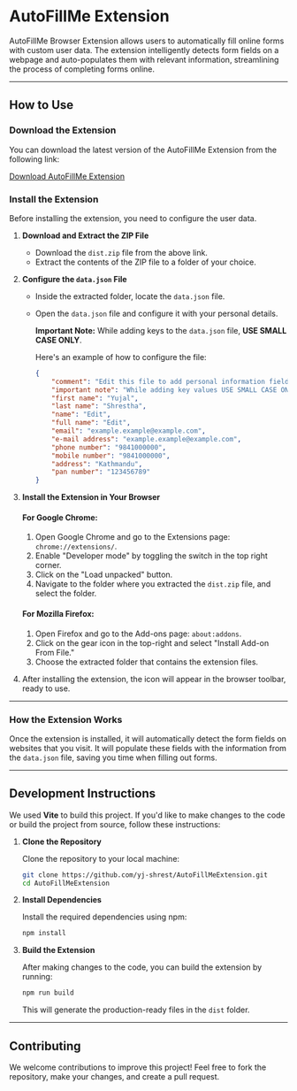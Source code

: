 # AutoFillMe Extension

AutoFillMe Browser Extension allows users to automatically fill online forms with custom user data. The extension intelligently detects form fields on a webpage and auto-populates them with relevant information, streamlining the process of completing forms online.

---

## How to Use

### Download the Extension

You can download the latest version of the AutoFillMe Extension from the following link:

[Download AutoFillMe Extension](https://github.com/yj-shrest/AutoFillMeExtension/releases/download/V.1.2/dist.zip)

### Install the Extension

Before installing the extension, you need to configure the user data.

1. **Download and Extract the ZIP File**
   - Download the `dist.zip` file from the above link.
   - Extract the contents of the ZIP file to a folder of your choice.

2. **Configure the `data.json` File**
   - Inside the extracted folder, locate the `data.json` file.
   - Open the `data.json` file and configure it with your personal details. 
     
     **Important Note:** While adding keys to the `data.json` file, **USE SMALL CASE ONLY**.

     Here's an example of how to configure the file:

     ```json
     {
         "comment": "Edit this file to add personal information fields.",
         "important note": "While adding key values USE SMALL CASE ONLY",
         "first name": "Yujal",
         "last name": "Shrestha",
         "name": "Edit",
         "full name": "Edit",
         "email": "example.example@example.com",
         "e-mail address": "example.example@example.com",
         "phone number": "9841000000",
         "mobile number": "9841000000",
         "address": "Kathmandu",
         "pan number": "123456789"
     }
     ```

3. **Install the Extension in Your Browser**
   
   #### For Google Chrome:
   1. Open Google Chrome and go to the Extensions page: `chrome://extensions/`.
   2. Enable "Developer mode" by toggling the switch in the top right corner.
   3. Click on the "Load unpacked" button.
   4. Navigate to the folder where you extracted the `dist.zip` file, and select the folder.

   #### For Mozilla Firefox:
   1. Open Firefox and go to the Add-ons page: `about:addons`.
   2. Click on the gear icon in the top-right and select "Install Add-on From File."
   3. Choose the extracted folder that contains the extension files.

4. After installing the extension, the icon will appear in the browser toolbar, ready to use.

---

### How the Extension Works

Once the extension is installed, it will automatically detect the form fields on websites that you visit. It will populate these fields with the information from the `data.json` file, saving you time when filling out forms.

---

## Development Instructions

We used **Vite** to build this project. If you'd like to make changes to the code or build the project from source, follow these instructions:

1. **Clone the Repository**

   Clone the repository to your local machine:

   ```bash
   git clone https://github.com/yj-shrest/AutoFillMeExtension.git
   cd AutoFillMeExtension
   ```

2. **Install Dependencies**

   Install the required dependencies using npm:

   ```bash
   npm install
   ```

3. **Build the Extension**

   After making changes to the code, you can build the extension by running:

   ```bash
   npm run build
   ```

   This will generate the production-ready files in the `dist` folder.

---

## Contributing

We welcome contributions to improve this project! Feel free to fork the repository, make your changes, and create a pull request.
